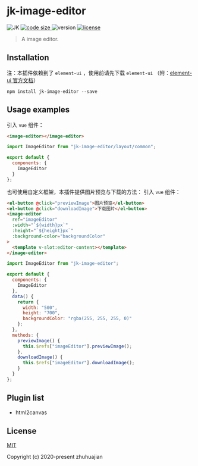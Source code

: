 # jk-image-editor  

<p>
  <img alt="JK" src="https://img.shields.io/badge/-JK-brightgreen">
  <a href="https://github.com/traceslord/jk-image-editor">
    <img alt="code size" src="https://img.shields.io/github/languages/code-size/traceslord/jk-image-editor">
  </a>
  <img alt="version" src="https://img.shields.io/github/package-json/v/traceslord/jk-image-editor">
  <a href="https://github.com/traceslord/jk-image-editor/blob/master/LICENSE">
    <img src="https://img.shields.io/github/license/traceslord/jk-image-editor" alt="license">
  </a>
</p>

> A image editor.

## Installation
注：本插件依赖到了 `element-ui` ，使用前请先下载 `element-ui` （附：[element-ui 官方文档](https://element.eleme.cn/)）
```
npm install jk-image-editor --save
```

## Usage examples
引入 `vue` 组件：
```html
<image-editor></image-editor>
```

```js
import ImageEditor from "jk-image-editor/layout/common";

export default {
  components: {
    ImageEditor
  }
};
```

也可使用自定义框架，本插件提供图片预览与下载的方法：
引入 `vue` 组件：
```html
<el-button @click="previewImage">图片预览</el-button>
<el-button @click="downloadImage">下载图片</el-button>
<image-editor
  ref="imageEditor"
  :width="`${width}px`"
  :height="`${height}px`"
  :background-color="backgroundColor"
>
  <template v-slot:editor-content></template>
</image-editor>
```

```js
import ImageEditor from "jk-image-editor";

export default {
  components: {
    ImageEditor
  },
  data() {
    return {
      width: "500",
      height: "700",
      backgroundColor: "rgba(255, 255, 255, 0)"
    };
  },
  methods: {
    previewImage() {
      this.$refs["imageEditor"].previewImage();
    },
    downloadImage() {
      this.$refs["imageEditor"].downloadImage();
    }
  }
};
```

## Plugin list  
* html2canvas

## License
[MIT](https://github.com/traceslord/jk-image-editor/blob/master/LICENSE)

Copyright (c) 2020-present zhuhuajian
